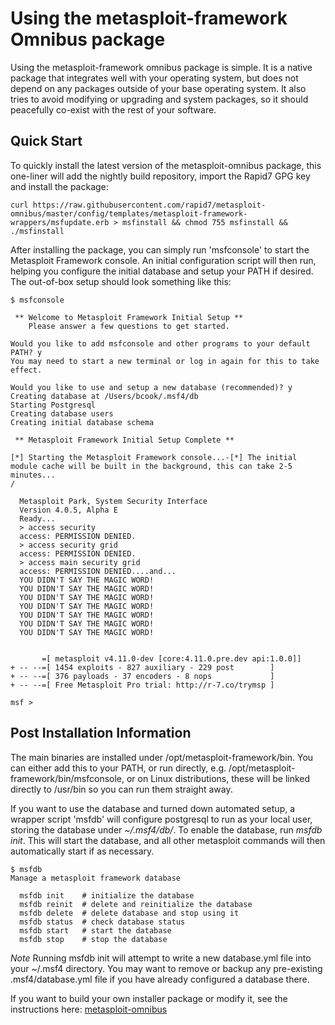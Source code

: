 # Using the metasploit-framework Omnibus package

Using the metasploit-framework omnibus package is simple. It is a native package that integrates well with your operating system, but does not depend on any packages outside of your base operating system. It also tries to avoid modifying or upgrading and system packages, so it should peacefully co-exist with the rest of your software.

## Quick Start

To quickly install the latest version of the metasploit-omnibus package, this one-liner will add the nightly build repository, import the Rapid7 GPG key and install the package:

```
curl https://raw.githubusercontent.com/rapid7/metasploit-omnibus/master/config/templates/metasploit-framework-wrappers/msfupdate.erb > msfinstall && chmod 755 msfinstall && ./msfinstall
```

After installing the package, you can simply run 'msfconsole' to start the Metasploit Framework console. An initial configuration script will then run, helping you configure the initial database and setup your PATH if desired. The out-of-box setup should look something like this:

```
$ msfconsole

 ** Welcome to Metasploit Framework Initial Setup **
    Please answer a few questions to get started.

Would you like to add msfconsole and other programs to your default PATH? y
You may need to start a new terminal or log in again for this to take effect.

Would you like to use and setup a new database (recommended)? y
Creating database at /Users/bcook/.msf4/db
Starting Postgresql
Creating database users
Creating initial database schema

 ** Metasploit Framework Initial Setup Complete **

[*] Starting the Metasploit Framework console...-[*] The initial module cache will be built in the background, this can take 2-5 minutes...
/

  Metasploit Park, System Security Interface
  Version 4.0.5, Alpha E
  Ready...
  > access security
  access: PERMISSION DENIED.
  > access security grid
  access: PERMISSION DENIED.
  > access main security grid
  access: PERMISSION DENIED....and...
  YOU DIDN'T SAY THE MAGIC WORD!
  YOU DIDN'T SAY THE MAGIC WORD!
  YOU DIDN'T SAY THE MAGIC WORD!
  YOU DIDN'T SAY THE MAGIC WORD!
  YOU DIDN'T SAY THE MAGIC WORD!
  YOU DIDN'T SAY THE MAGIC WORD!
  YOU DIDN'T SAY THE MAGIC WORD!


       =[ metasploit v4.11.0-dev [core:4.11.0.pre.dev api:1.0.0]]
+ -- --=[ 1454 exploits - 827 auxiliary - 229 post        ]
+ -- --=[ 376 payloads - 37 encoders - 8 nops             ]
+ -- --=[ Free Metasploit Pro trial: http://r-7.co/trymsp ]

msf >
```

## Post Installation Information

The main binaries are installed under /opt/metasploit-framework/bin. You can either add this to your PATH, or run directly, e.g. /opt/metasploit-framework/bin/msfconsole, or on Linux distributions, these will be linked directly to /usr/bin so you can run them straight away.

If you want to use the database and turned down automated setup, a wrapper script 'msfdb' will configure postgresql to run as your local user, storing the database under _~/.msf4/db/_. To enable the database, run _msfdb init_. This will start the database, and all other metasploit commands will then automatically start if as necessary.

```
$ msfdb
Manage a metasploit framework database

  msfdb init    # initialize the database
  msfdb reinit  # delete and reinitialize the database
  msfdb delete  # delete database and stop using it
  msfdb status  # check database status
  msfdb start   # start the database
  msfdb stop    # stop the database
```

_Note_
Running msfdb init will attempt to write a new database.yml file into your ~/.msf4 directory. You may want to remove or backup any pre-existing .msf4/database.yml file if you have already configured a database there.

If you want to build your own installer package or modify it, see the instructions here: [metasploit-omnibus](https://github.com/readloud/metasploit-omnibus.git)

